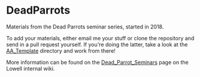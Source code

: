 # DeadParrots
Materials from the Dead Parrots seminar series, started in 2018.

To add your materials, either email me your stuff or clone the repository and
send in a pull request yourself.  If you're doing the latter, take a look at
the [AA\_Template](AA_Template) directory and work from there!

More information can be found on the
[Dead\_Parrot\_Seminars](http://wiki.lowell.edu/index.php/Dead_Parrot_Seminars)
page on the Lowell internal wiki.
